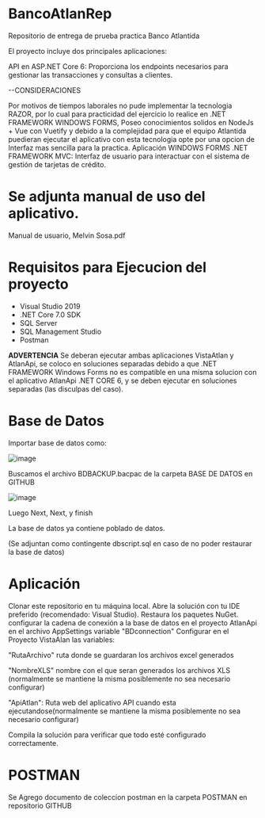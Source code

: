 # BancoAtlanRep
 Repositorio de entrega de prueba practica Banco Atlantida

El proyecto incluye dos principales aplicaciones:

API en ASP.NET Core 6: Proporciona los endpoints necesarios para gestionar las transacciones y consultas a clientes.

--CONSIDERACIONES


Por motivos de tiempos laborales no pude implementar la tecnologia RAZOR, por lo cual para practicidad del ejercicio lo realice en .NET FRAMEWORK WINDOWS FORMS,
Poseo conocimientos solidos en NodeJs + Vue con Vuetify y debido a la complejidad para que el equipo Atlantida puedieran ejecutar el aplicativo con esta tecnologia opte por una opcion de 
Interfaz mas sencilla para la practica. 
Aplicación WINDOWS FORMS .NET FRAMEWORK MVC: Interfaz de usuario para interactuar con el sistema de gestión de tarjetas de crédito.

# Se adjunta manual de uso del aplicativo.
Manual de usuario, Melvin Sosa.pdf

# Requisitos para Ejecucion del proyecto

- Visual Studio 2019
- .NET Core 7.0 SDK
- SQL Server
- SQL Management Studio
- Postman
  
**ADVERTENCIA** Se deberan ejecutar ambas aplicaciones VistaAtlan y AtlanApi, se coloco en soluciones separadas debido a que .NET FRAMEWORK Windows Forms no es compatible en una
  misma solucion con el aplicativo AtlanApi .NET CORE 6, y se deben ejecutar en soluciones separadas (las disculpas del caso).


# Base de Datos
Importar base de datos como:

![image](https://github.com/melvinSosaMedrano/BancoAtlanRep/assets/115840261/0d4bded4-5dd3-4909-8ac7-696d581942cd)

Buscamos el archivo BDBACKUP.bacpac de la carpeta BASE DE DATOS en GITHUB

![image](https://github.com/melvinSosaMedrano/BancoAtlanRep/assets/115840261/004c737e-8495-40ab-b0fa-c4c836171ccb)

Luego Next, Next, y finish

La base de datos ya contiene poblado de datos.

(Se adjuntan como contingente dbscript.sql en caso de no poder restaurar la base de datos)


# Aplicación
Clonar este repositorio en tu máquina local.
Abre la solución con tu IDE preferido (recomendado: Visual Studio).
Restaura los paquetes NuGet.
configurar la cadena de conexión a la base de datos en el proyecto AtlanApi en el archivo AppSettings variable "BDconnection"
Configurar en el Proyecto VistaAlan  las variables: 

"RutaArchivo"  ruta donde se guardaran los archivos excel generados 

"NombreXLS" nombre con el que seran generados los archivos XLS (normalmente se mantiene la misma posiblemente no sea necesario configurar)

"ApiAtlan": Ruta web del aplicativo API cuando esta ejecutandose(normalmente se mantiene la misma posiblemente no sea necesario configurar)


Compila la solución para verificar que todo esté configurado correctamente.


# POSTMAN

Se Agrego documento de coleccion postman en la carpeta POSTMAN en repositorio GITHUB



  
